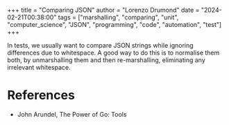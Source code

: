 +++
title = "Comparing JSON"
author = "Lorenzo Drumond"
date = "2024-02-21T00:38:00"
tags = ["marshalling",  "comparing",  "unit",  "computer_science",  "JSON",  "programming",  "code",  "automation",  "test"]
+++


In tests, we usually want to compare JSON strings while ignoring differences due to whitespace. A good way to do this is to normalise them both, by unmarshalling them and then re-marshalling, eliminating any irrelevant whitespace.

# References
- John Arundel, The Power of Go: Tools
